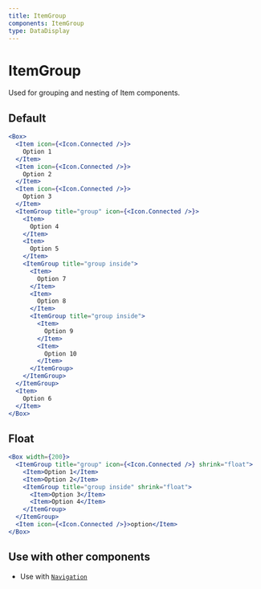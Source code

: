 ```yaml
---
title: ItemGroup
components: ItemGroup
type: DataDisplay
---
```


# ItemGroup

<p class="description">Used for grouping and nesting of Item components.</p>

## Default

```jsx
<Box>
  <Item icon={<Icon.Connected />}>
    Option 1
  </Item>
  <Item icon={<Icon.Connected />}>
    Option 2
  </Item>
  <Item icon={<Icon.Connected />}>
    Option 3
  </Item>
  <ItemGroup title="group" icon={<Icon.Connected />}>
    <Item>
      Option 4
    </Item>
    <Item>
      Option 5
    </Item>
    <ItemGroup title="group inside">
      <Item>
        Option 7
      </Item>
      <Item>
        Option 8
      </Item>
      <ItemGroup title="group inside">
        <Item>
          Option 9
        </Item>
        <Item>
          Option 10
        </Item>
      </ItemGroup>
    </ItemGroup>
  </ItemGroup>
  <Item>
    Option 6
  </Item>
</Box>
```

## Float

```jsx
<Box width={200}>
  <ItemGroup title="group" icon={<Icon.Connected />} shrink="float">
    <Item>Option 1</Item>
    <Item>Option 2</Item>
    <ItemGroup title="group inside" shrink="float">
      <Item>Option 3</Item>
      <Item>Option 4</Item>
    </ItemGroup>
  </ItemGroup>
  <Item icon={<Icon.Connected />}>option</Item>
</Box>
```

## Use with other components

- Use with [`Navigation`](/components/navigation#itemgroup)

